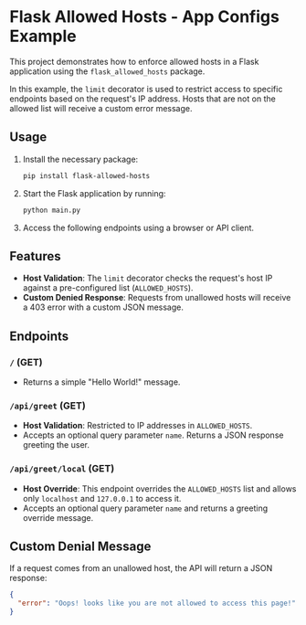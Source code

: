 # Flask Allowed Hosts - App Configs Example

This project demonstrates how to enforce allowed hosts in a Flask application using the `flask_allowed_hosts` package.

In this example, the `limit` decorator is used to restrict access to specific endpoints based on the request's IP address. Hosts that are not on the allowed list will receive a custom error message.

## Usage

1. Install the necessary package:
   ```bash
   pip install flask-allowed-hosts
   ```

2. Start the Flask application by running:
   ```bash
   python main.py
   ```

3. Access the following endpoints using a browser or API client.

## Features

- **Host Validation**: The `limit` decorator checks the request's host IP against a pre-configured list (`ALLOWED_HOSTS`).
- **Custom Denied Response**: Requests from unallowed hosts will receive a 403 error with a custom JSON message.

## Endpoints

### `/` (GET)

- Returns a simple "Hello World!" message.

### `/api/greet` (GET)

- **Host Validation**: Restricted to IP addresses in `ALLOWED_HOSTS`.
- Accepts an optional query parameter `name`. Returns a JSON response greeting the user.

### `/api/greet/local` (GET)

- **Host Override**: This endpoint overrides the `ALLOWED_HOSTS` list and allows only `localhost` and `127.0.0.1` to access it.
- Accepts an optional query parameter `name` and returns a greeting override message.

## Custom Denial Message

If a request comes from an unallowed host, the API will return a JSON response:

```json
{
  "error": "Oops! looks like you are not allowed to access this page!"
}
```
